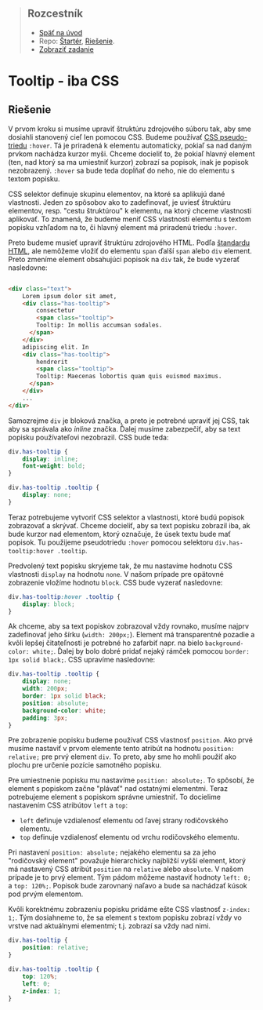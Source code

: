 <div class="hidden">

> ## Rozcestník
> - [Späť na úvod](../../README.md)
> - Repo: [Štartér](/../../tree/main/css/tooltip), [Riešenie](/../../tree/solution/css/tooltip).
> - [Zobraziť zadanie](zadanie.md)

# Tooltip - iba CSS

</div>

## Riešenie

V prvom kroku si musíme upraviť štruktúru zdrojového súboru tak, aby sme dosiahli stanovený cieľ len pomocou CSS. Budeme používať [CSS pseudo-triedu](https://www.w3schools.com/css/css_pseudo_classes.asp) `:hover`. Tá je priradená k elementu automaticky, pokiaľ sa nad daným prvkom nachádza kurzor myši. Chceme docieliť to, že pokiaľ hlavný element (ten, nad ktorý sa ma umiestniť kurzor) zobrazí sa popisok, inak je popisok nezobrazený. `:hover` sa bude teda dopĺňať do neho, nie do elementu s textom popisku.

CSS selektor definuje skupinu elementov, na ktoré sa aplikujú dané vlastnosti. Jeden zo spôsobov ako to zadefinovať, je uviesť štruktúru elementov, resp. "cestu štruktúrou" k elementu, na ktorý chceme vlastnosti aplikovať. To znamená, že budeme meniť CSS vlastnosti elementu s textom popisku vzhľadom na to, či hlavný element má priradenú triedu `:hover`.

Preto budeme musieť upraviť štruktúru zdrojového HTML. Podľa [štandardu HTML](https://html.spec.whatwg.org/multipage/text-level-semantics.html#the-span-element), ale nemôžeme vložiť do elementu `span` ďalší `span` alebo `div` element. Preto zmeníme element obsahujúci popisok na `div` tak, že bude vyzerať nasledovne:

```HTML

<div class="text">
    Lorem ipsum dolor sit amet,
    <div class="has-tooltip">
        consectetur
        <span class="tooltip">
        Tooltip: In mollis accumsan sodales.
      </span>
    </div>
    adipiscing elit. In
    <div class="has-tooltip">
        hendrerit
        <span class="tooltip">
        Tooltip: Maecenas lobortis quam quis euismod maximus.
      </span>
    </div>
    ... 
</div>
```

Samozrejme `div` je bloková značka, a preto je potrebné upraviť jej CSS, tak aby sa správala ako *inline* značka. Ďalej musíme zabezpečiť, aby sa text popisku používateľovi nezobrazil. CSS bude teda:

```css
div.has-tooltip {
    display: inline;
    font-weight: bold;
}

div.has-tooltip .tooltip {
    display: none;
}
```

Teraz potrebujeme vytvoriť CSS selektor a vlastnosti, ktoré budú popisok zobrazovať a skrývať. Chceme docieliť, aby sa text popisku zobrazil iba, ak bude kurzor nad elementom, ktorý označuje, že úsek textu bude mať popisok. Tu použijeme pseudotriedu `:hover` pomocou selektoru `div.has-tooltip:hover .tooltip`.

Predvolený text popisku skryjeme tak, že mu nastavíme hodnotu CSS vlastnosti `display` na hodnotu `none`. V našom prípade pre opätovné zobrazenie vložíme hodnotu `block`. CSS bude vyzerať nasledovne:

```css
div.has-tooltip:hover .tooltip {
    display: block;
}
```

Ak chceme, aby sa text popiskov zobrazoval vždy rovnako, musíme najprv zadefinovať jeho šírku (`width: 200px;`). Element má transparentné pozadie a kvôli lepšej čitateľnosti je potrebné ho zafarbiť napr. na bielo `background-color: white;`. Ďalej by bolo dobré pridať nejaký rámček pomocou `border: 1px solid black;`. CSS upravíme nasledovne:

```css
div.has-tooltip .tooltip {
    display: none;
    width: 200px;
    border: 1px solid black;
    position: absolute;
    background-color: white;
    padding: 3px;
}
```

Pre zobrazenie popisku budeme používať CSS vlastnosť `position`. Ako prvé musíme nastaviť v prvom elemente tento atribút na hodnotu `position: relative;` pre prvý element `div`. To preto, aby sme ho mohli použiť ako plochu pre určenie pozície samotného popisku.

Pre umiestnenie popisku mu nastavíme `position: absolute;`. To spôsobí, že element s popiskom začne "plávať" nad ostatnými elementmi. Teraz potrebujeme element s popiskom správne umiestniť. To docielime nastavením CSS atribútov `left` a `top`:

- `left` definuje vzdialenosť elementu od ľavej strany rodičovského elementu. 
- `top` definuje vzdialenosť elementu od vrchu rodičovského elementu.

Pri nastavení `position: absolute;` nejakého elementu sa za jeho "rodičovský element" považuje hierarchicky najbližší vyšší element, ktorý má nastavený CSS atribút `position` na `relative` alebo `absolute`. V našom prípade je to prvý element. Tým pádom môžeme nastaviť hodnoty `left: 0;` a `top: 120%;`. Popisok bude zarovnaný naľavo a bude sa nachádzať kúsok pod prvým elementom.

Kvôli korektnému zobrazeniu popisku pridáme ešte CSS vlastnosť `z-index: 1;`. Tým dosiahneme to, že sa element s textom popisku zobrazí vždy vo vrstve nad aktuálnymi elementmi; t.j. zobrazí sa vždy nad nimi.

```css
div.has-tooltip {
    position: relative;
}

div.has-tooltip .tooltip {
    top: 120%;
    left: 0;
    z-index: 1;
}
```
